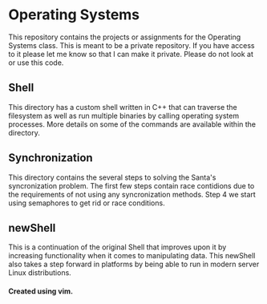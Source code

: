 # Operating Systems
This repository contains the projects or assignments for the Operating Systems class. This is meant to be a private repository. If you have access to it please let me know so that I can make it private. Please do not look at or use this code.

## Shell
This directory has a custom shell written in C++ that can traverse the filesystem as well as run multiple binaries by calling operating system processes. More details on some of the commands are available within the directory.

## Synchronization
This directory contains the several steps to solving the Santa's syncronization problem. The first few steps contain race contidions due to the requirements of not using any syncronization methods. Step 4 we start using semaphores to get rid or race conditions.

## newShell 
This is a continuation of the original Shell that improves upon it by increasing functionality when it comes to manipulating data. This newShell also takes a step forward in platforms by being able to run in modern server Linux distributions.  

#### Created using vim.
